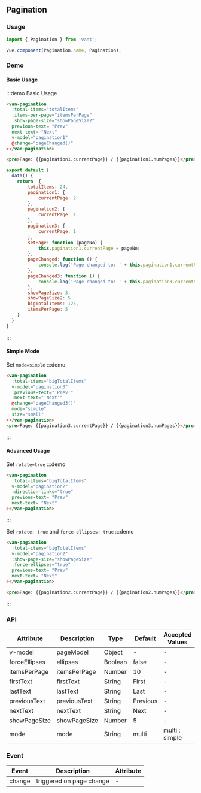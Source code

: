 <style>
.demo-pagination {
  .van-pagination {
    margin: 5px 0;
    width: 100%;
  }

  .zan-doc-demo-block {
    padding: 0 15px;
  }

  .zan-doc-demo-block__subtitle {
    padding-left: 0;
  }
}
</style>
<script>

export default {
  data() {
    return  {
        totalItems: 24,
        pagination1: {
            currentPage: 2
        },
        pagination2: {
            currentPage: 1
        },
        pagination3: {
            currentPage: 1
        },
        setPage: function (pageNo) {
            this.pagination1.currentPage = pageNo;
        },
        pageChanged: function () {
            console.log('Page changed to: ' + this.pagination1.currentPage);
        },
        pageChanged3: function () {
            console.log('Page changed to: ' + this.pagination3.currentPage);
        },
        showPageSize: 3,
        showPageSize2: 5,
        bigTotalItems: 125,
        itemsPerPage: 5
    }
  }
}
</script>

## Pagination

### Usage
``` javascript
import { Pagination } from 'vant';

Vue.component(Pagination.name, Pagination);
```

### Demo

#### Basic Usage

:::demo Basic Usage
```html
<van-pagination 
  :total-items="totalItems" 
  :items-per-page="itemsPerPage"
  :show-page-size="showPageSize2" 
  previous-text= "Prev" 
  next-text= "Next" 
  v-model="pagination1" 
  @change="pageChanged()"
></van-pagination>

<pre>Page: {{pagination1.currentPage}} / {{pagination1.numPages}}</pre>
```

```javascript
export default {
  data() {
    return  {
        totalItems: 24,
        pagination1: {
            currentPage: 2
        },
        pagination2: {
            currentPage: 1
        },
        pagination3: {
            currentPage: 1
        },
        setPage: function (pageNo) {
            this.pagination1.currentPage = pageNo;
        },
        pageChanged: function () {
            console.log('Page changed to: ' + this.pagination1.currentPage);
        },
        pageChanged3: function () {
            console.log('Page changed to: ' + this.pagination3.currentPage);
        },
        showPageSize: 3,
        showPageSize2: 5
        bigTotalItems: 125,
        itemsPerPage: 5
    }
  }
}
```
:::

#### Simple Mode

Set `mode=simple`
:::demo 
```html
<van-pagination 
  :total-items="bigTotalItems" 
  v-model="pagination3" 
  :previous-text="'Prev'" 
  :next-text="'Next'" 
  @change="pageChanged3()" 
  mode="simple" 
  size="small" 
></van-pagination>
<pre>Page: {{pagination3.currentPage}} / {{pagination3.numPages}}</pre>
```
:::

#### Advanced Usage

Set `rotate=true`
:::demo 
```html
<van-pagination 
  :total-items="bigTotalItems" 
  v-model="pagination2" 
  :direction-links="true"
  previous-text= "Prev" 
  next-text= "Next" 
></van-pagination>
```
:::

Set `rotate: true` and `force-ellipses: true`
:::demo 
```html
<van-pagination 
  :total-items="bigTotalItems" 
  v-model="pagination2" 
  :show-page-size="showPageSize" 
  :force-ellipses="true"
  previous-text= "Prev" 
  next-text= "Next" 
></van-pagination>

<pre>Page: {{pagination2.currentPage}} / {{pagination2.numPages}}</pre>
```
:::

### API

| Attribute | Description | Type | Default | Accepted Values |
|-----------|-----------|-----------|-------------|-------------|
| v-model | pageModel | Object | - | - |
| forceEllipses | ellipses | Boolean | false | - |
| itemsPerPage | itemsPerPage | Number | 10 | - |
| firstText | firstText | String | First | - |
| lastText | lastText | String | Last | - |
| previousText | previousText | String | Previous | - |
| nextText | nextText | String | Next | - |
| showPageSize | showPageSize | Number | 5 | - |
| mode | mode | String | multi | multi : simple  |

### Event

| Event | Description | Attribute |
|-----------|-----------|-----------|
| change | triggered on page change | - |
